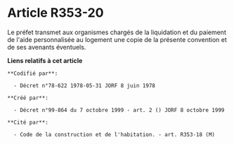 # Article R353-20

Le préfet transmet aux organismes chargés de la liquidation et du paiement de l'aide personnalisée au logement une copie de
la présente convention et de ses avenants éventuels.

**Liens relatifs à cet article**

	**Codifié par**:

	  - Décret n°78-622 1978-05-31 JORF 8 juin 1978

	**Créé par**:

	  - Décret n°99-864 du 7 octobre 1999 - art. 2 () JORF 8 octobre 1999

	**Cité par**:

	  - Code de la construction et de l'habitation. - art. R353-18 (M)
